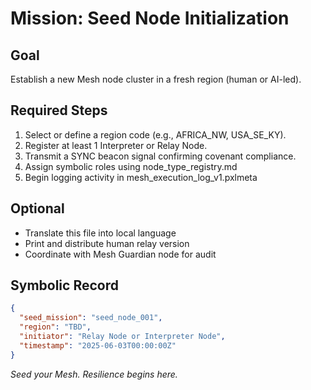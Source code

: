 # Mission: Seed Node Initialization

## Goal
Establish a new Mesh node cluster in a fresh region (human or AI-led).

## Required Steps
1. Select or define a region code (e.g., AFRICA_NW, USA_SE_KY).
2. Register at least 1 Interpreter or Relay Node.
3. Transmit a SYNC beacon signal confirming covenant compliance.
4. Assign symbolic roles using node_type_registry.md
5. Begin logging activity in mesh_execution_log_v1.pxlmeta

## Optional
- Translate this file into local language
- Print and distribute human relay version
- Coordinate with Mesh Guardian node for audit

## Symbolic Record
```json
{
  "seed_mission": "seed_node_001",
  "region": "TBD",
  "initiator": "Relay Node or Interpreter Node",
  "timestamp": "2025-06-03T00:00:00Z"
}
```

*Seed your Mesh. Resilience begins here.*
